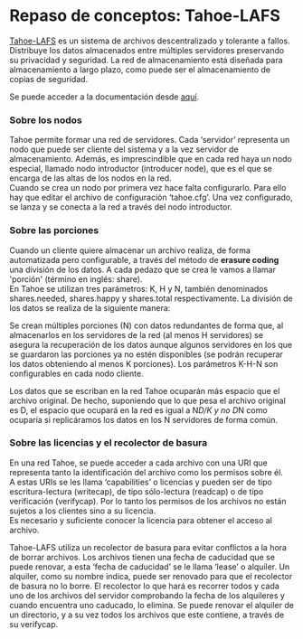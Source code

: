 # Repaso de conceptos: Tahoe-LAFS

[Tahoe-LAFS](https://www.tahoe-lafs.org/) es un sistema de archivos descentralizado y tolerante a fallos. Distribuye los datos almacenados entre múltiples servidores preservando su privacidad y seguridad.
La red de almacenamiento está diseñada para almacenamiento a largo plazo, como puede ser el almacenamiento de copias de seguridad.

Se puede acceder a la documentación desde [aquí](https://www.tahoe-lafs.org/trac/tahoe-lafs/wiki/Doc).


### Sobre los nodos

Tahoe permite formar una red de servidores. Cada ‘servidor’ representa un nodo que puede ser cliente del sistema y a la vez servidor de almacenamiento. Además, es imprescindible que en cada red haya un nodo especial, llamado nodo introductor (introducer node), que es el que se encarga de las altas de los nodos en la red.  
Cuando se crea un nodo por primera vez hace falta configurarlo. Para ello hay que editar el archivo de configuración ‘tahoe.cfg’. Una vez configurado, se lanza y se conecta a la red a través del nodo introductor.

### Sobre las porciones

Cuando un cliente quiere almacenar un archivo realiza, de forma automatizada pero configurable, a través del método de **erasure coding** una división de los datos. A cada pedazo que se crea le vamos a llamar 'porción' (término en inglés: share).  
En Tahoe se utilizan tres parámetros: K, H y N, también denominados shares.needed, shares.happy y shares.total respectivamente. La división de los datos se realiza de la siguiente manera:

Se crean múltiples porciones (N) con datos redundantes de forma que, al almacenarlos en los servidores de la red (al menos H servidores) se asegura la recuperación de los datos aunque algunos servidores en los que se guardaron las porciones ya no estén disponibles (se podrán recuperar los datos obteniendo al menos K porciones).
Los parámetros K-H-N son configurables en cada nodo cliente.

Los datos que se escriban en la red Tahoe ocuparán más espacio que el archivo original. De hecho, suponiendo que lo que pesa el archivo original es D, el espacio que ocupará en la red es igual a N*D/K y no D*N como ocuparía si replicáramos los datos en los N servidores de forma común.

### Sobre las licencias y el recolector de basura

En una red Tahoe, se puede acceder a cada archivo con una URI que representa tanto la identificación del archivo como los permisos sobre él.  
A estas URIs se les llama ‘capabilities’ o licencias y pueden ser de tipo escritura-lectura (writecap), de tipo sólo-lectura (readcap) o de tipo verificación (verifycap). Por lo tanto los permisos de los archivos no están sujetos a los clientes sino a su licencia.  
Es necesario y suficiente conocer la licencia para obtener el acceso al archivo.

Tahoe-LAFS utiliza un recolector de basura para evitar conflictos a la hora de borrar archivos. Los archivos tienen una fecha de caducidad que se puede renovar, a esta ‘fecha de caducidad’ se le llama ‘lease’ o alquiler. Un alquiler, como su nombre indica, puede ser renovado para que el recolector de basura no lo borre.
El recolector lo que hará es recorrer todos y cada uno de los archivos del servidor comprobando la fecha de los alquileres y cuando encuentra uno caducado, lo elimina.
Se puede renovar el alquiler de un directorio, y a su vez todos los archivos que este contiene, a través de su verifycap.

